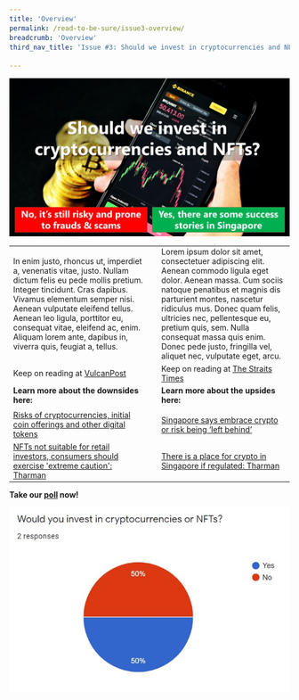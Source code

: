 ```yaml
---
title: 'Overview'
permalink: /read-to-be-sure/issue3-overview/
breadcrumb: 'Overview'
third_nav_title: 'Issue #3: Should we invest in cryptocurrencies and NFTs?'

---
```


![](../images/RTBS3-masthead.jpg)

|                                                              |         |                                                              |
| ------------------------------------------------------------ | ------- | ------------------------------------------------------------ |
| In enim justo, rhoncus ut, imperdiet a, venenatis vitae, justo. Nullam dictum felis eu pede mollis pretium. Integer tincidunt. Cras dapibus. Vivamus elementum semper nisi. Aenean vulputate eleifend tellus. Aenean leo ligula, porttitor eu, consequat vitae, eleifend ac, enim. Aliquam lorem ante, dapibus in, viverra quis, feugiat a, tellus. | <Slide> | Lorem ipsum dolor sit amet, consectetuer adipiscing elit. Aenean commodo ligula eget dolor. Aenean massa. Cum sociis natoque penatibus et magnis dis parturient montes, nascetur ridiculus mus. Donec quam felis, ultricies nec, pellentesque eu, pretium quis, sem. Nulla consequat massa quis enim. Donec pede justo, fringilla vel, aliquet nec, vulputate eget, arcu. |
| Keep on reading at [VulcanPost](https://vulcanpost.com/661378/onecoin-singapore-cryptocurrency-fraud/) |         | Keep on reading at [The Straits Times](https://www.straitstimes.com/life/arts/spore-project-makes-14-million-debut-with-nft-trading-cards)<br /> |
| **Learn more about the downsides here:**                     |         | **Learn more about the upsides here:**                       |
|                                                              |         |                                                              |
| [Risks of cryptocurrencies, initial coin offerings and other digital tokens](https://www.moneysense.gov.sg/articles/2018/10/risks-of-cryptocurrencies-initial-coin-offerings-and-other-digital-tokens) |         | [Singapore says embrace crypto or risk being ‘left behind’](https://www.aljazeera.com/economy/2021/11/2/singapore-wants-to-be-a-crypto-hub-or-risk-being-left-behind) |
| [NFTs not suitable for retail investors, consumers should exercise 'extreme caution': Tharman](https://www.channelnewsasia.com/singapore/nft-not-suitable-retail-investors-consumers-caution-tharman-mas-2500276?cid=internal_sharetool_androidphone_16022022_cna) |         | [There is a place for crypto in Singapore if regulated: Tharman](https://www.businesstimes.com.sg/banking-finance/there-is-a-place-for-crypto-in-singapore-if-regulated-tharman) |



**Take our [poll](https://forms.gle/jPRLHNv5DXGgKtrEA) now!**

![](../images/rtbs3-engagement-poll-results.JPG)